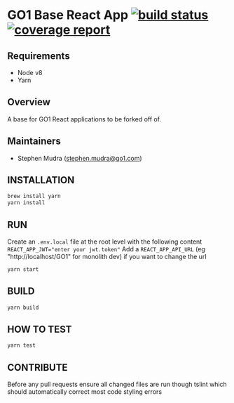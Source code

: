 # GO1 Base React App [![build status](https://code.go1.com.au/apps/go1-base-react-app/badges/master/build.svg)](https://code.go1.com.au/apps/go1-base-react-app/commits/master) [![coverage report](https://code.go1.com.au/apps/go1-base-react-app/badges/master/coverage.svg)](https://code.go1.com.au/apps/go1-base-react-app/commits/master)

## Requirements

- Node v8
- Yarn

## Overview

A base for GO1 React applications to be forked off of.

## Maintainers

- Stephen Mudra (stephen.mudra@go1.com)

## INSTALLATION

```sh
brew install yarn
yarn install
```

## RUN

Create an `.env.local` file at the root level with the following content `REACT_APP_JWT="enter your jwt.token"`
Add a `REACT_APP_API_URL` (eg "http://localhost/GO1" for monolith dev) if you want to change the url

```sh
yarn start
```

## BUILD

```sh
yarn build
```

## HOW TO TEST

```sh
yarn test
```

## CONTRIBUTE

Before any pull requests ensure all changed files are run though tslint which should automatically correct most code styling errors
